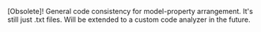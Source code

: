 [Obsolete]! 
General code consistency for model-property arrangement. It's still just .txt files. Will be extended to a custom code analyzer in the future.
